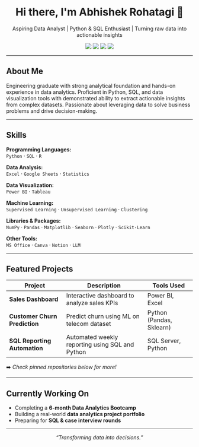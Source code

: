 <h1 align="center">Hi there, I'm Abhishek Rohatagi 👋</h1>
<p align="center">
Aspiring Data Analyst | Python & SQL Enthusiast | Turning raw data into actionable insights
</p>

<p align="center">
  <a href="mailto:abhishek251314@gmail.com"><img src="https://img.shields.io/badge/Email-D14836?style=for-the-badge&logo=gmail&logoColor=white"/></a>
  <a href="https://www.linkedin.com/in/abhishek-rohatagi-bb17801ab/"><img src="https://img.shields.io/badge/LinkedIn-0077B5?style=for-the-badge&logo=linkedin&logoColor=white"/></a>
  <a href="https://github.com/abhishekrohatagi"><img src="https://img.shields.io/badge/GitHub-000000?style=for-the-badge&logo=github&logoColor=white"/></a>
  <a href="https://abhishek-rohtagi.my.canva.site/dagvrtthmye"><img src="https://img.shields.io/badge/Website-4CAF50?style=for-the-badge&logo=google-chrome&logoColor=white"/></a>
</p>

---

##  About Me

Engineering graduate with strong analytical foundation and hands-on experience in data analytics. Proficient in Python, SQL, and data visualization tools with demonstrated ability to extract actionable insights from complex datasets. Passionate about leveraging data to solve business problems and drive decision-making.

---

##  Skills

**Programming Languages:**  
`Python` · `SQL` · `R`

**Data Analysis:**  
`Excel` · `Google Sheets` · `Statistics`

**Data Visualization:**  
`Power BI` · `Tableau`

**Machine Learning:**  
`Supervised Learning` · `Unsupervised Learning` · `Clustering`

**Libraries & Packages:**  
`NumPy` · `Pandas` · `Matplotlib` · `Seaborn` · `Plotly` · `Scikit-Learn`

**Other Tools:**  
`MS Office` · `Canva` · `Notion` · `LLM`

---

## Featured Projects

| Project                           | Description                                         | Tools Used                       |
|-----------------------------------|-----------------------------------------------------|----------------------------------|
| **Sales Dashboard**               | Interactive dashboard to analyze sales KPIs         | Power BI, Excel                  |
| **Customer Churn Prediction**     | Predict churn using ML on telecom dataset           | Python (Pandas, Sklearn)         |
| **SQL Reporting Automation**      | Automated weekly reporting using SQL and Python     | SQL Server, Python               |

➡️ *Check pinned repositories below for more!*

---

## Currently Working On

- Completing a **6-month Data Analytics Bootcamp**
- Building a real-world **data analytics project portfolio**
- Preparing for **SQL & case interview rounds**

---

<p align="center">
 <i>“Transforming data into decisions.”</i>
</p>

